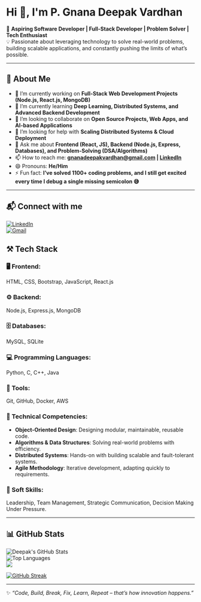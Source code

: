 # Hi 👋, I'm P. Gnana Deepak Vardhan  

🌟 **Aspiring Software Developer | Full-Stack Developer | Problem Solver | Tech Enthusiast**  
💡 Passionate about leveraging technology to solve real-world problems, building scalable applications, and constantly pushing the limits of what’s possible.  

---

## 🚀 About Me  

- 🔭 I’m currently working on **Full-Stack Web Development Projects (Node.js, React.js, MongoDB)**  
- 🌱 I’m currently learning **Deep Learning, Distributed Systems, and Advanced Backend Development**  
- 👯 I’m looking to collaborate on **Open Source Projects, Web Apps, and AI-based Applications**  
- 🤔 I’m looking for help with **Scaling Distributed Systems & Cloud Deployment**  
- 💬 Ask me about **Frontend (React, JS), Backend (Node.js, Express, Databases), and Problem-Solving (DSA/Algorithms)**  
- 📫 How to reach me: **gnanadeepakvardhan@gmail.com | [LinkedIn](https://linkedin.com/in/gnanadeepakvardhan)**  
- 😄 Pronouns: **He/Him**  
- ⚡ Fun fact: **I’ve solved 1100+ coding problems, and I still get excited every time I debug a single missing semicolon 😅**  

---

## 📬 Connect with me  
[![LinkedIn](https://img.shields.io/badge/LinkedIn-blue?style=for-the-badge&logo=linkedin)](linkedin.com/in/gnana-deepak-vardhan-pillikandla/)  
[![Gmail](https://img.shields.io/badge/Gmail-red?style=for-the-badge&logo=gmail&logoColor=white)](mailto:gnanadeepakvardhan@gmail.com)  


## ⚒️ Tech Stack  

### 🖥️ Frontend:  
HTML, CSS, Bootstrap, JavaScript, React.js  

### ⚙️ Backend:  
Node.js, Express.js, MongoDB  

### 🗄️ Databases:  
MySQL, SQLite  

### 💻 Programming Languages:  
Python, C, C++, Java  

### 🔧 Tools:  
Git, GitHub, Docker, AWS  

### 🧠 Technical Competencies:  
- **Object-Oriented Design**: Designing modular, maintainable, reusable code.  
- **Algorithms & Data Structures**: Solving real-world problems with efficiency.  
- **Distributed Systems**: Hands-on with building scalable and fault-tolerant systems.  
- **Agile Methodology**: Iterative development, adapting quickly to requirements.  

### 🤝 Soft Skills:  
Leadership, Team Management, Strategic Communication, Decision Making Under Pressure.  

---

## 📊 GitHub Stats  

![Deepak's GitHub Stats](https://github-readme-stats.vercel.app/api?username=gnanadeepakvardhan&show_icons=true&theme=tokyonight)  
![Top Languages](https://github-readme-stats.vercel.app/api/top-langs/?username=gnanadeepakvardhan&layout=compact&theme=tokyonight)  
![](https://komarev.com/ghpvc/?username=gnanadeepakvardhan&color=blue)


[![GitHub Streak](https://github-readme-streak-stats.herokuapp.com/?user=gnanadeepakvardhan&theme=tokyonight)](https://git.io/streak-stats)  

---

✨ _“Code, Build, Break, Fix, Learn, Repeat – that’s how innovation happens.”_  
